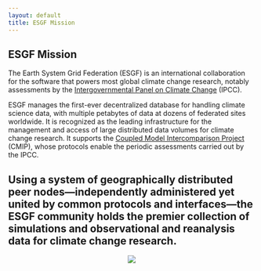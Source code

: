 ```yaml
---
layout: default
title: ESGF Mission
---
```



## ESGF Mission

The Earth System Grid Federation (ESGF) is an international collaboration for
the software that powers most global climate change research, notably
assessments by the [Intergovernmental Panel on Climate Change][ipcc] (IPCC).   

ESGF manages the first-ever decentralized database for handling climate science
data, with multiple petabytes of data at dozens of federated sites worldwide. It
is recognized as the leading infrastructure for the management and access of
large distributed data volumes for climate change research. It supports the
[Coupled Model Intercomparison Project][cmip] (CMIP), whose protocols enable the
periodic assessments carried out by the IPCC.

Using a system of geographically distributed peer nodes&mdash;independently
administered yet united by common protocols and interfaces&mdash;the ESGF
community holds the premier collection of simulations and observational and
reanalysis data for climate change research. 
---

<center>
<img src="{{site.url}}/media/images/nodeInfo.png"/>
</center>

[ipcc]:  http://www.ipcc.ch/
[cmip]:  http://pcmdi.github.io/CMIP6/
